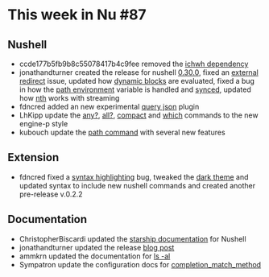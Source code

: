 # This week in Nu #87

## Nushell

- ccde177b5fb9b8c55078417b4c9fee removed the [ichwh dependency](https://github.com/nushell/nushell/pull/3349)
- jonathandturner created the release for nushell [0.30.0](https://github.com/nushell/nushell/pull/3333), fixed an [external redirect](https://github.com/nushell/nushell/pull/3345) issue, updated how [dynamic blocks](https://github.com/nushell/nushell/pull/3339) are evaluated, fixed a bug in how the [path environment](https://github.com/nushell/nushell/pull/3336) variable is handled and [synced](https://github.com/nushell/nushell/pull/3335), updated how [nth](https://github.com/nushell/nushell/pull/3330) works with streaming
- fdncred added an new experimental [query json](https://github.com/nushell/nushell/pull/3327) plugin
- LhKipp update the [any?](https://github.com/nushell/nushell/pull/3324), [all?](https://github.com/nushell/nushell/pull/3312), [compact](https://github.com/nushell/nushell/pull/3325) and [which](https://github.com/nushell/nushell/pull/3310) commands to the new engine-p style
- kubouch update the [path command](https://github.com/nushell/nushell/pull/3256) with several new features

## Extension

- fdncred fixed a [syntax highlighting](https://github.com/nushell/vscode-nushell-lang/pull/32) bug, tweaked the [dark theme](https://github.com/nushell/vscode-nushell-lang/pull/31) and updated syntax to include new nushell commands and created another pre-release v.0.2.2

## Documentation

- ChristopherBiscardi updated the [starship documentation](https://github.com/nushell/nushell.github.io/pull/125) for Nushell
- jonathandturner updated the release [blog post](https://github.com/nushell/nushell.github.io/pull/124)
- ammkrn updated the documentation for [ls -al](https://github.com/nushell/nushell.github.io/pull/123)
- Sympatron update the configuration docs for [completion_match_method](https://github.com/nushell/nushell.github.io/pull/121)
